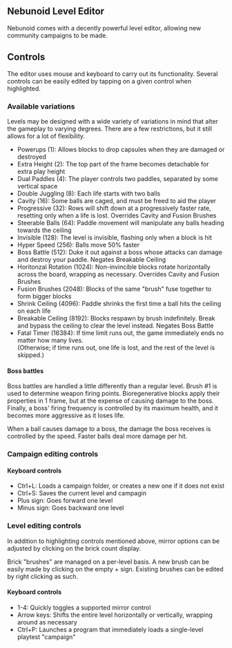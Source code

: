 ## Nebunoid Level Editor
Nebunoid comes with a decently powerful level editor, allowing new community campaigns to be made.

## Controls
The editor uses mouse and keyboard to carry out its functionality. Several controls can be easily edited by tapping on a given control when highlighted.

### Available variations
Levels may be designed with a wide variety of variations in mind that alter the gameplay to varying degrees. There are a few restrictions, but it still allows for a lot of flexibility.

* Powerups (1): Allows blocks to drop capsules when they are damaged or destroyed
* Extra Height (2): The top part of the frame becomes detachable for extra play height
* Dual Paddles (4): The player controls two paddles, separated by some vertical space
* Double Juggling (8): Each life starts with two balls
* Cavity (16): Some balls are caged, and must be freed to aid the player
* Progressive (32): Rows will shift down at a progressively faster rate, resetting only when a life is lost. Overrides Cavity and Fusion Brushes
* Steerable Balls (64): Paddle movement will manipulate any balls heading towards the ceiling
* Invisible (128): The level is invisible, flashing only when a block is hit
* Hyper Speed (256): Balls move 50% faster
* Boss Battle (512): Duke it out against a boss whose attacks can damage and destroy your paddle. Negates Breakable Ceiling
* Horitonzal Rotation (1024): Non-invincible blocks rotate horizontally across the board, wrapping as necessary. Overrides Cavity and Fusion Brushes
* Fusion Brushes (2048): Blocks of the same "brush" fuse together to form bigger blocks
* Shrink Ceiling (4096): Paddle shrinks the first time a ball hits the ceiling on each life
* Breakable Ceiling (8192): Blocks respawn by brush indefinitely. Break and bypass the ceiling to clear the level instead. Negates Boss Battle
* Fatal Timer (16384): If time limit runs out, the game immediately ends no matter how many lives.  
  (Otherwise; if time runs out, one life is lost, and the rest of the level is skipped.)

#### Boss battles
Boss battles are handled a little differently than a regular level. Brush #1 is used to determine weapon firing points. Bioregenerative blocks apply their properties in 1 frame, but at the expense of causing damage to the boss. Finally, a boss' firing frequency is controlled by its maximum health, and it becomes more aggressive as it loses life.

When a ball causes damage to a boss, the damage the boss receives is controlled by the speed. Faster balls deal more damage per hit.

### Campaign editing controls

#### Keyboard controls
* Ctrl+L: Loads a campaign folder, or creates a new one if it does not exist
* Ctrl+S: Saves the current level and campagin
* Plus sign: Goes forward one level
* Minus sign: Goes backward one level

### Level editing controls
In addition to highlighting controls mentioned above, mirror options can be adjusted by clicking on the brick count display.

Brick "brushes" are managed on a per-level basis. A new brush can be easily made by clicking on the empty + sign. Existing brushes can be edited by right clicking as such.

#### Keyboard controls
* 1-4: Quickly toggles a supported mirror control
* Arrow keys: Shifts the entire level horizontally or vertically, wrapping around as necessary
* Ctrl+P: Launches a program that immediately loads a single-level playtest "campaign"
